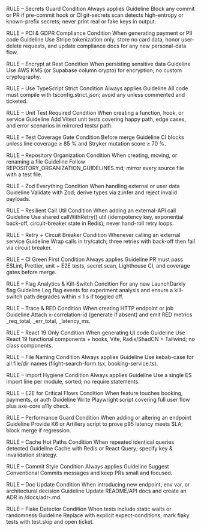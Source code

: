 RULE – Secrets Guard
Condition
Always applies
Guideline
Block any commit or PR if pre-commit hook or CI git-secrets scan detects high-entropy or known-prefix secrets; never print real or fake keys in output.

RULE – PCI & GDPR Compliance
Condition
When generating payment or PII code
Guideline
Use Stripe tokenization only, store no card data, honor user-delete requests, and update compliance docs for any new personal-data flow.

RULE – Encrypt at Rest
Condition
When persisting sensitive data
Guideline
Use AWS KMS (or Supabase column crypto) for encryption; no custom cryptography.

RULE – Use TypeScript Strict
Condition
Always applies
Guideline
All code must compile with tsconfig.strict.json; avoid any unless commented and ticketed.

RULE – Unit Test Required
Condition
When creating a function, hook, or service
Guideline
Add Vitest unit tests covering happy path, edge cases, and error scenarios in mirrored tests/ path.

RULE – Test Coverage Gate
Condition
Before merge
Guideline
CI blocks unless line coverage ≥ 85 % and Stryker mutation score ≥ 70 %.

RULE – Repository Organization
Condition
When creating, moving, or renaming a file
Guideline
Follow REPOSITORY_ORGANIZATION_GUIDELINES.md; mirror every source file with a test file.

RULE – Zod Everything
Condition
When handling external or user data
Guideline
Validate with Zod; derive types via z.infer and reject invalid payloads.

RULE – Resilient Call Util
Condition
When adding an external-API call
Guideline
Use shared callWithRetry() util (idempotency key, exponential back-off, circuit-breaker state in Redis); never hand-roll retry loops.

RULE – Retry + Circuit Breaker
Condition
Whenever calling an external service
Guideline
Wrap calls in try/catch; three retries with back-off then fail via circuit breaker.

RULE – CI Green First
Condition
Always applies
Guideline
PR must pass ESLint, Prettier, unit + E2E tests, secret scan, Lighthouse CI, and coverage gates before merge.

RULE – Flag Analytics & Kill-Switch
Condition
For any new LaunchDarkly flag
Guideline
Log flag events for experiment analysis and ensure a kill-switch path degrades within ≤ 1 s if toggled off.

RULE – Trace & RED
Condition
When creating HTTP endpoint or job
Guideline
Attach x-correlation-id (generate if absent) and emit RED metrics <route>_req_total, <route>_err_total, <route>_latency_ms.

RULE – React 19 Only
Condition
When generating UI code
Guideline
Use React 19 functional components + hooks, Vite, Radix/ShadCN + Tailwind; no class components.

RULE – File Naming
Condition
Always applies
Guideline
Use kebab-case for all file/dir names (flight-search-form.tsx, booking-service.ts).

RULE – Import Hygiene
Condition
Always applies
Guideline
Use a single ES import line per module, sorted; no require statements.

RULE – E2E for Critical Flows
Condition
When feature touches booking, payments, or auth
Guideline
Write Playwright script covering full user flow plus axe-core a11y check.

RULE – Performance Guard
Condition
When adding or altering an endpoint
Guideline
Provide K6 or Artillery script to prove p95 latency meets SLA; block merge if regression.

RULE – Cache Hot Paths
Condition
When repeated identical queries detected
Guideline
Cache with Redis or React Query; specify key & invalidation strategy.

RULE – Commit Style
Condition
Always applies
Guideline
Suggest Conventional Commits messages and keep PRs small and focused.

RULE – Doc Update
Condition
When introducing new endpoint, env var, or architectural decision
Guideline
Update README/API docs and create an ADR in /docs/adr-<slug>.md.

RULE – Flake Detector
Condition
When tests include static waits or randomness
Guideline
Replace with explicit expect-conditions; mark flaky tests with test.skip and open ticket.
